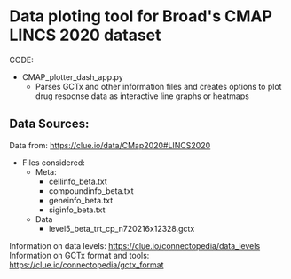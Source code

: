 # Data ploting tool for Broad's CMAP LINCS 2020 dataset

CODE:
- CMAP_plotter_dash_app.py
    - Parses GCTx and other information files and creates options to plot drug response data as 
      interactive line graphs or heatmaps

Data Sources:
-------------
Data from: https://clue.io/data/CMap2020#LINCS2020

- Files considered:
    - Meta:
        - cellinfo_beta.txt
        - compoundinfo_beta.txt
        - geneinfo_beta.txt
        - siginfo_beta.txt
    - Data
        - level5_beta_trt_cp_n720216x12328.gctx

Information on data levels: https://clue.io/connectopedia/data_levels
Information on GCTx format and tools: https://clue.io/connectopedia/gctx_format


